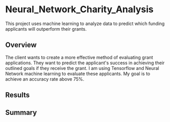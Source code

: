 # Neural_Network_Charity_Analysis
This project uses machine learning to analyze data to predict which funding applicants will outperform their grants.

## Overview ##
The client wants to create a more effective method of evaluating grant applications. They want to predict the applicant's success in achieving their outlined goals if they receive the grant. I am using Tensorflow and Neural Network machine learning to evaluate these applicants. My goal is to achieve an accuracy rate above 75%.

## Results ##

## Summary ##
